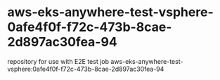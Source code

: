 # aws-eks-anywhere-test-vsphere-0afe4f0f-f72c-473b-8cae-2d897ac30fea-94
repository for use with E2E test job aws-eks-anywhere-test-vsphere:0afe4f0f-f72c-473b-8cae-2d897ac30fea-94
